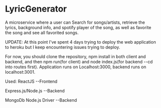 # LyricGenerator
A microservice where a user can Search for songs/artists, retrieve the lyrics, background info, and spotify player of the song,
as well as favorite the song and see all favorited songs. 

UPDATE: At this point I've spent 4 days trying to deploy the web application to heroku but I keep encountering issues trying to deploy.


For now, you should clone the repository, npm install in both client and backend, and then npm run(for client) and node index.js(for backend --cd into routes first). Application runs on Localhost:3000, backend runs on localhost:3001.

Used: 
ReactJS --Frontend

Express.js/Node.js --Backend

MongoDb Node.js Driver --Backend

